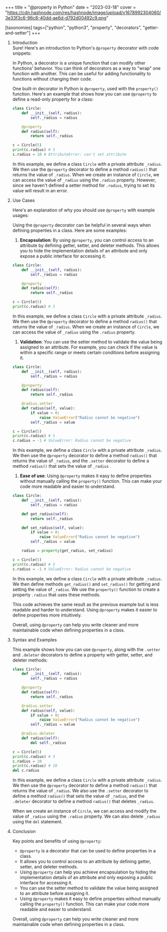 +++
title = "@property in Python"
date = "2023-03-18"
cover = "https://cdn.hashnode.com/res/hashnode/image/upload/v1678992304060/3e33f3c6-96c8-40dd-ae6d-d792d00492c9.png"

[taxonomies]
tags=["python", "python3", "property", "decorators", "getter-and-setter"]
+++

1. Introduction  
   Sure! Here's an introduction to Python's `@property` decorator with code snippets:

   In Python, a decorator is a unique function that can modify other functions' behavior. You can think of decorators as a way to "wrap" one function with another. This can be useful for adding functionality to functions without changing their code.

   One built-in decorator in Python is `@property`, used with the `property()` function. Here's an example that shows how you can use `@property` to define a read-only property for a class:

   ```python
   class Circle:
       def __init__(self, radius):
           self._radius = radius

       @property
       def radius(self):
           return self._radius

   c = Circle(5)
   print(c.radius) # 5
   c.radius = 10 # AttributeError: can't set attribute
   ```

   In this example, we define a class `Circle` with a private attribute `_radius`. We then use the `@property` decorator to define a method `radius()` that returns the value of `_radius`. When we create an instance of `Circle`, we can access the value of `_radius` using the `.radius` property. However, since we haven't defined a setter method for `.radius`, trying to set its value will result in an error.

2. Use Cases

   Here's an explanation of why you should use `@property` with example usages:

   Using the `@property` decorator can be helpful in several ways when defining properties in a class. Here are some examples:

   1. **Encapsulation**: By using `@property`, you can control access to an attribute by defining getter, setter, and deleter methods. This allows you to hide the implementation details of an attribute and only expose a public interface for accessing it.

   ```python
   class Circle:
       def __init__(self, radius):
           self._radius = radius

       @property
       def radius(self):
           return self._radius

   c = Circle(5)
   print(c.radius) # 5
   ```

   In this example, we define a class `Circle` with a private attribute `_radius`. We then use the `@property` decorator to define a method `radius()` that returns the value of `_radius`. When we create an instance of `Circle`, we can access the value of `_radius` using the `.radius` property.

   1. **Validation**: You can use the setter method to validate the value being assigned to an attribute. For example, you can check if the value is within a specific range or meets certain conditions before assigning it.

   ```python
   class Circle:
       def __init__(self, radius):
           self._radius = radius

       @property
       def radius(self):
           return self._radius

       @radius.setter
       def radius(self, value):
           if value < 0:
               raise ValueError("Radius cannot be negative")
           self._radius = value

   c = Circle(5)
   print(c.radius) # 5
   c.radius = -1 # ValueError: Radius cannot be negative
   ```

   In this example, we define a class `Circle` with a private attribute `_radius`. We then use the `@property` decorator to define a method `radius()` that returns the value of `_radius`, and the `.setter` decorator to define a method `radius()` that sets the value of `_radius` .

   1. **Ease of use**: Using `@property` makes it easy to define properties without manually calling the `property()` function. This can make your code more readable and easier to understand.

   ```python
   class Circle:
       def __init__(self, radius):
           self._radius = radius

       def get_radius(self):
           return self._radius

       def set_radius(self, value):
           if value < 0:
               raise ValueError("Radius cannot be negative")
           self._radius = value

       radius = property(get_radius, set_radius)

   c = Circle(5)
   print(c.radius) # 5
   c.radius = -1 # ValueError: Radius cannot be negative
   ```

   In this example, we define a class `Circle` with a private attribute `_radius`. We then define methods `get_radius()` and `set_radius()` for getting and setting the value of `_radius`. We use the `property()` function to create a property `.radius` that uses these methods.

   This code achieves the same result as the previous example but is less readable and harder to understand. Using `@property` makes it easier to define properties more intuitively.

   Overall, using `@property` can help you write cleaner and more maintainable code when defining properties in a class.

3. Syntax and Examples

   This example shows how you can use `@property`, along with the `.setter` and `.deleter` decorators to define a property with getter, setter, and deleter methods:

   ```python
   class Circle:
       def __init__(self, radius):
           self._radius = radius

       @property
       def radius(self):
           return self._radius

       @radius.setter
       def radius(self, value):
           if value < 0:
               raise ValueError("Radius cannot be negative")
           self._radius = value

       @radius.deleter
       def radius(self):
           del self._radius

   c = Circle(5)
   print(c.radius) # 5
   c.radius = 10
   print(c.radius) # 10
   del c.radius
   ```

   In this example, we define a class `Circle` with a private attribute `_radius`. We then use the `@property` decorator to define a method `radius()` that returns the value of `_radius`. We also use the `.setter` decorator to define a method `radius()` that sets the value of `_radius`, and the `.deleter` decorator to define a method `radius()` that deletes `_radius`.

   When we create an instance of `Circle`, we can access and modify the value of `_radius` using the `.radius` property. We can also delete `_radius` using the `del` statement.

4. Conclusion

   Key points and benefits of using `@property`:

   - `@property` is a decorator that can be used to define properties in a class.
   - It allows you to control access to an attribute by defining getter, setter, and deleter methods.
   - Using `@property` can help you achieve encapsulation by hiding the implementation details of an attribute and only exposing a public interface for accessing it.
   - You can use the setter method to validate the value being assigned to an attribute before assigning it.
   - Using `@property` makes it easy to define properties without manually calling the `property()` function. This can make your code more readable and easier to understand.

   Overall, using `@property` can help you write cleaner and more maintainable code when defining properties in a class.
